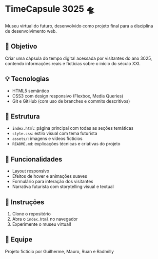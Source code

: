 # TimeCapsule 3025 🛸

Museu virtual do futuro, desenvolvido como projeto final para a disciplina de desenvolvimento web.

## 🎯 Objetivo
Criar uma cápsula do tempo digital acessada por visitantes do ano 3025, contendo informações reais e fictícias sobre o início do século XXI.

## 💡 Tecnologias
- HTML5 semântico
- CSS3 com design responsivo (Flexbox, Media Queries)
- Git e GitHub (com uso de branches e commits descritivos)

## 📂 Estrutura
- `index.html`: página principal com todas as seções temáticas
- `style.css`: estilo visual com tema futurista
- `assets/`: imagens e vídeos fictícios
- `README.md`: explicações técnicas e criativas do projeto

## 🧪 Funcionalidades
- Layout responsivo
- Efeitos de hover e animações suaves
- Formulário para interação dos visitantes
- Narrativa futurista com storytelling visual e textual

## 🚀 Instruções
1. Clone o repositório
2. Abra o `index.html` no navegador
3. Experimente o museu virtual!

## 👥 Equipe
Projeto fictício por Guilherme, Mauro, Ruan e Radmilly

